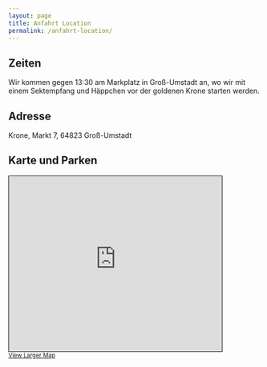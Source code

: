```yaml
---
layout: page
title: Anfahrt Location
permalink: /anfahrt-location/
---
```


## Zeiten
Wir kommen gegen 13:30 am Markplatz in Groß-Umstadt an, wo wir mit einem Sektempfang und Häppchen vor der goldenen Krone starten werden.

## Adresse

Krone, Markt 7, 64823 Groß-Umstadt

## Karte und Parken
<iframe width="425" height="350" frameborder="0" scrolling="no" marginheight="0" marginwidth="0" src="https://www.openstreetmap.org/export/embed.html?bbox=8.92768442630768%2C49.86718807722845%2C8.930680453777315%2C49.86913126427178&amp;layer=mapnik&amp;marker=49.86815968052191%2C8.929183781147003" style="border: 1px solid black"></iframe><br/><small><a href="https://www.openstreetmap.org/?mlat=49.86816&amp;mlon=8.92918#map=19/49.86816/8.92918">View Larger Map</a></small>
